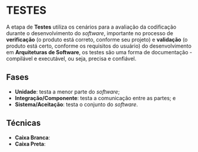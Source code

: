 # TESTES

A etapa de **Testes** utiliza os cenários para a avaliação da codificação durante o desenvolvimento do _software_, importante no processo de **verificação** (o produto está correto, conforme seu projeto) e **validação** (o produto está certo, conforme os requisitos do usuário) do desenvolvimento em **Arquiteturas de Software**, os testes são uma forma de documentação - compilável e executável, ou seja, precisa e confiável.

## Fases

- **Unidade**: testa a menor parte do _software_;
- **Integração/Componente**: testa a comunicação entre as partes; e
- **Sistema/Aceitação**: testa o conjunto do _software_.

## Técnicas

- **Caixa Branca**:
- **Caixa Preta**:
